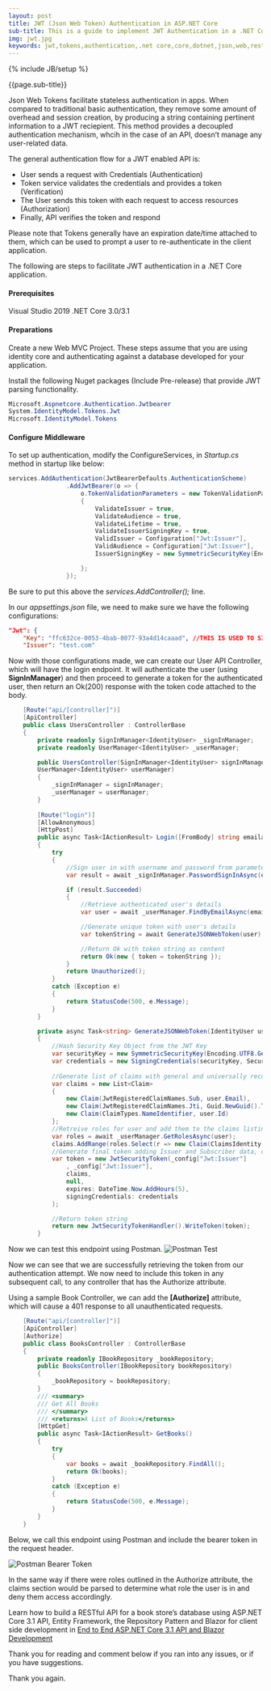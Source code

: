 ```yaml
---
layout: post
title: JWT (Json Web Token) Authentication in ASP.NET Core
sub-title: This is a guide to implement JWT Authentication in a .NET Core Application
img: jwt.jpg
keywords: jwt,tokens,authentication,.net core,core,dotnet,json,web,rest,api,development
---
```


{% include JB/setup %}

{{page.sub-title}}

<!--more-->

Json Web Tokens facilitate stateless authentication in apps. When compared to traditional basic authentication, they remove some amount of overhead and session creation, by producing a string containing pertinent information to a JWT reciepient. This method provides a decoupled authentication mechanism, whcih in the case of an API, doesn’t manage any user-related data.  

The general authentication flow for a JWT enabled API is:
<ul class="list-style check-list pl-0">
    <li>
    <i class="fa fa-check light-green" aria-hidden="true"></i> User sends a request with Credentials (Authentication)
    </li>
    <li>
    <i class="fa fa-check light-green" aria-hidden="true"></i> Token service validates the credentials and provides a token (Verification)
    </li>
    <li>
    <i class="fa fa-check light-green" aria-hidden="true"></i> The User sends this token with each request to access resources (Authorization)
    </li>
    <li>
    <i class="fa fa-check light-green" aria-hidden="true"></i> Finally, API verifies the token and respond 
    </li>
</ul>

Please note that Tokens generally have an expiration date/time attached to them, which can be used to prompt a user to re-authenticate in the client application. 

The following are steps to facilitate JWT authentication in a .NET Core application.

#### Prerequisites
Visual Studio 2019
.NET Core 3.0/3.1

#### Preparations
Create a new Web MVC Project. These steps assume that you are using identity core and authenticating against a database developed for your application.

Install the following Nuget packages (Include Pre-release) that provide JWT parsing functionality.

```csharp
Microsoft.Aspnetcore.Authentication.Jwtbearer
System.IdentityModel.Tokens.Jwt
Microsoft.IdentityModel.Tokens
```

#### Configure Middleware

To set up authentication, modify the ConfigureServices, in *Startup.cs* method in startup like below:

```csharp
services.AddAuthentication(JwtBearerDefaults.AuthenticationScheme)
                .AddJwtBearer(o => {
                    o.TokenValidationParameters = new TokenValidationParameters
                    {
                        ValidateIssuer = true,
                        ValidateAudience = true,
                        ValidateLifetime = true,
                        ValidateIssuerSigningKey = true,
                        ValidIssuer = Configuration["Jwt:Issuer"],
                        ValidAudience = Configuration["Jwt:Issuer"],
                        IssuerSigningKey = new SymmetricSecurityKey(Encoding.UTF8.GetBytes(Configuration["Jwt:Key"]))

                    };
                });
```
Be sure to put this above the *services.AddController();* line.

In our *appsettings.json* file, we need to make sure we have the following configurations:

```json
"Jwt": {
    "Key": "ffc632ce-0053-4bab-8077-93a4d14caaad", //THIS IS USED TO SIGN AND VERIFY JWT TOKENS
    "Issuer": "test.com"
```

Now with those configurations made, we can create our User API Controller, which will have the login endpoint. It will authenticate the user (using **SignInManager**) and then proceed to generate a token for the authenticated user, then return an Ok(200) response with the token code attached to the body.

```csharp
    [Route("api/[controller]")]
    [ApiController]
    public class UsersController : ControllerBase
    {
        private readonly SignInManager<IdentityUser> _signInManager;
        private readonly UserManager<IdentityUser> _userManager;

        public UsersController(SignInManager<IdentityUser> signInManager,
        UserManager<IdentityUser> userManager)
        {
            _signInManager = signInManager;
            _userManager = userManager;
        }
        
        [Route("login")]
        [AllowAnonymous]
        [HttpPost]
        public async Task<IActionResult> Login([FromBody] string emailaddress, string password)
        {
            try
            {
                //Sign user in with username and password from parameters. This code assumes that the emailaddress is being used as the username. 
                var result = await _signInManager.PasswordSignInAsync(emailaddress, password, false, false);

                if (result.Succeeded)
                {
                    //Retrieve authenticated user's details
                    var user = await _userManager.FindByEmailAsync(emailaddress);

                    //Generate unique token with user's details
                    var tokenString = await GenerateJSONWebToken(user);

                    //Return Ok with token string as content
                    return Ok(new { token = tokenString });
                }
                return Unauthorized();
            }
            catch (Exception e)
            {
                return StatusCode(500, e.Message);
            }
        }

        private async Task<string> GenerateJSONWebToken(IdentityUser user)
        {
            //Hash Security Key Object from the JWT Key
            var securityKey = new SymmetricSecurityKey(Encoding.UTF8.GetBytes(_config["Jwt:Key"]));
            var credentials = new SigningCredentials(securityKey, SecurityAlgorithms.HmacSha256);
            
            //Generate list of claims with general and universally recommended claims
            var claims = new List<Claim>
            {
                new Claim(JwtRegisteredClaimNames.Sub, user.Email),
                new Claim(JwtRegisteredClaimNames.Jti, Guid.NewGuid().ToString()),
                new Claim(ClaimTypes.NameIdentifier, user.Id)
            };
            //Retreive roles for user and add them to the claims listing
            var roles = await _userManager.GetRolesAsync(user);
            claims.AddRange(roles.Select(r => new Claim(ClaimsIdentity.DefaultRoleClaimType, r)));
            //Generate final token adding Issuer and Subscriber data, claims, expriation time and Key
            var token = new JwtSecurityToken(_config["Jwt:Issuer"]
                , _config["Jwt:Issuer"],
                claims,
                null,
                expires: DateTime.Now.AddHours(5),
                signingCredentials: credentials
            );

            //Return token string
            return new JwtSecurityTokenHandler().WriteToken(token);
        }
```
Now we can test this endpoint using Postman. 
![Postman Test](/assets/images/postman-test.png)

Now we can see that we are successfully retrieving the token from our authentication attempt. We now need to include this token in any subsequent call, to any controller that has the Authorize attribute. 

Using a sample Book Controller, we can add the **[Authorize]** attribute, which will cause a 401 response to all unauthenticated requests. 

```csharp
    [Route("api/[controller]")]
    [ApiController]
    [Authorize]
    public class BooksController : ControllerBase
    {
        private readonly IBookRepository _bookRepository;
        public BooksController(IBookRepository bookRepository)
        {
            _bookRepository = bookRepository;
        }
        /// <summary>
        /// Get All Books
        /// </summary>
        /// <returns>A List of Books</returns>
        [HttpGet]
        public async Task<IActionResult> GetBooks()
        {
            try
            {
                var books = await _bookRepository.FindAll();
                return Ok(books);
            }
            catch (Exception e)
            {
                return StatusCode(500, e.Message);
            }
        }
    }
```

Below, we call this endpoint using Postman and include the bearer token in the request header.

![Postman Bearer Token](/assets/images/postman-bearer.png)

In the same way if there were roles outlined in the Authorize attribute, the claims section would be parsed to determine what role the user is in and deny them access accordingly. 

Learn how to build a RESTful API for a book store’s database using ASP.NET Core 3.1 API, Entity Framework, the Repository Pattern and Blazor for client side development in [End to End ASP.NET Core 3.1 API and Blazor Development](https://bit.ly/core-api-website)

Thank you for reading and comment below if you ran into any issues, or if you have suggestions.
 
Thank you again.